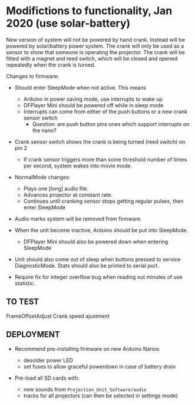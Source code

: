 Modifictions to functionality, Jan 2020 (use solar-battery)
===========================================================

New version of system will not be powered by hand crank. Instead will be powered 
by solar/battery power system. The crank will only be used as a sensor to show 
that someone is operating the projector. The crank will be fitted with a magnet
and reed switch, which will be closed and opened repeatedly when the crank is 
turned. 

Changes to firmware:

* Should enter SleepMode when not active. This means
  - Arduino in power saving mode, use interrupts to wake up
  - DFPlayer Mini should be powered off while in sleep mode
  - Interrupts can come from either of the push buttons or a new crank sensor 
    switch
    - Question: are push button pins ones which support interrupts on the nano?

* Crank sensor switch shows the crank is being turned (reed switch) on pin 2 
  - If crank sensor triggers more than some threshold number of times per second, 
    system wakes into movie mode.

* NormalMode changes:
  - Plays one [long] audio file.
  - Advances projector at constant rate.
  - Continues until cranking sensor stops getting regular pulses, then enter 
    SleepMode

* Audio marks system will be removed from firmware.

* When the unit become inactive, Arduino should be put into SleepMode.
  - DFPlayer Mini should also be powered down when entering SleepMode

* Unit should also come out of sleep when buttons pressed to service
  DiagnosticMode. Stats should also be printed to serial port.

* Require fix for integer overflow bug when reading out minutes of use 
  statistic.

TO TEST
-------

FrameOffsetAdjust
Crank speed ajustment

DEPLOYMENT
----------

* Recommend pre-installing firmware on new Arduino Nanos:
  - desolder power LED
  - set fuses to allow graceful powerdown in case of battery drain

* Pre-load all SD cards with:
  - new sounds from `Projection_Unit_Software/audio`
  - tracks for all projectors (can then be selected in settings mode)


